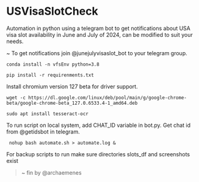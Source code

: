 # USVisaSlotCheck
Automation in python using a telegram bot to get notifications about USA visa slot availability in June and July of 2024, can be modified to suit your needs.

~ To get notifications join @junejulyvisaslot_bot to your telegram group.


```conda install -n vfsEnv python=3.8```

```pip install -r requirenments.txt```

Install chromium version 127 beta for driver support.

```wget -c https://dl.google.com/linux/deb/pool/main/g/google-chrome-beta/google-chrome-beta_127.0.6533.4-1_amd64.deb```

```sudo apt install tesseract-ocr```

To run script on local system, add CHAT_ID variable in bot.py. Get chat id from @getidsbot in telegram.

``` nohup bash automate.sh > automate.log &```

For backup scripts to run make sure directories slots_df and screenshots exist


> ~ fin by @archaemenes
   

